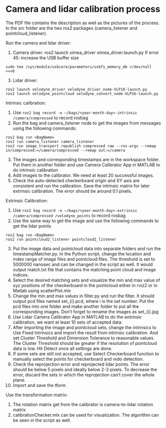# Camera and lidar calibration process
The PDF file contains the description as well as the pictures of the process. In the src folder are the two ros2 packages (camera_listener and pointcloud_listener).

Run the camera and lidar driver:
1. Camera driver: ros2 launch ximea_driver ximea_driver.launch.py
If error 45: increase the USB buffer size
```
sudo tee /sys/module/usbcore/parameters/usbfs_memory_mb >/dev/null <<<0
```
3. Lidar driver:
```
ros2 launch velodyne_driver velodyne_driver_node-VLP16-launch.py
ros2 launch velodyne_pointcloud velodyne_convert_node-VLP16-launch.py
```
Intrinsic calibration:
1. Use ```ros2 bag record -o ~/bags/<year-month-day>-intrinsic /camera/compressed``` to record rosbag
2. Run the bag and camera_listener node to get the images from messages using the following commands:
```
ros2 bag run <BagName>
ros2 run camera_listener camera_listener
ros2 run image_transport republish compressed raw --ros-args --remap in/compressed:=/camera/compressed --remap out:=/camera
```
3. The images and corresponding timestamps are in the workspace folder. Put them in another folder and use Camera Calibrator App in MATLAB to do intrinsic calibration
4. Add images to the calibrator. We need at least 20 successful images.
5. Check the auto-detected checkerboard origin and XY axis are consistent and run the calibration. Save the intrinsic matrix for later extrinsic calibration. The error should be around 0.1 pixels.
  
Extrinsic Calibration:
1. Use ```ros2 bag record -o ~/bags/<year-month-day>-extrinsic /camera/compressed /velodyne_points``` to record rosbag
2. Use the same way to get the image and use the following commands to get the lidar points
```
ros2 bag run <BagName>
ros2 run pointcloud2_listener pointcloud2_listener
```
3. Put the image data and pointcloud data into separate folders and run the timestampMatcher.py. In the Python script, change the location and index range of image files and pointcloud files. 
  The threshold is set to 5000000 nanosec and can be changed in the script as well. It would output match.txt file that contains the matching point cloud and image indices.
4. Select the desired matching sets and visualize the min and max value of xyz positions of the checkerboard in the pointcloud either in rviz2 or in Matlab using scatterPlot.mlx
5. Change the min and max values in filter.py and run the filter. It should output pcd files named set_{i}.pcd, where i is the set number. Put the pcd files into one folder and make another folder to put all the corresponding images. Don’t forget to rename the images as set_{i}.jpg
6. Use Lidar Camera Calibrator App in MATLAB to do the extrinsic calibration, we want at least 10 sets of accepted data.
7. After importing the image and pointcloud sets, change the intrinsics to Use Fixed Intrinsics and import the result from intrinsic calibration. And set Cluster Threshold and Dimension Tolerance to reasonable values. 
  The Cluster Threshold should be greater if the resolution of pointcloud data is low. Hit Detect once all settings are done.
8. If some sets are still not accepted, use Select Checkerboard function to manually select the points for checkerboard and redo detection.
9. Check the reprojection error and reprojected lidar points. The error should be below 5 pixels and ideally below 2-3 pixels. To decrease the error, discard the sets in which the reprojection can’t cover the whole plane.
10. Import and save the tform
  
Use the transformation matrix:
1. The rotation matrix get from the calibrator is camera-to-lidar rotation matrix
2. calibrationChecker.mlx can be used for visualization. The algorithm can be seen in the script as well.
